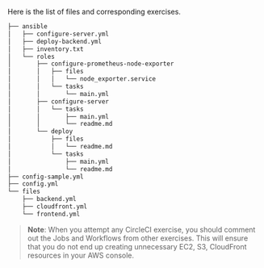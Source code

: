 Here is the list of files and corresponding exercises. 
```bash
├── ansible
│   ├── configure-server.yml
│   ├── deploy-backend.yml
│   ├── inventory.txt
│   └── roles
│       ├── configure-prometheus-node-exporter
│       │   ├── files
│       │   │   └── node_exporter.service
│       │   └── tasks
│       │       └── main.yml
│       ├── configure-server
│       │   └── tasks
│       │       ├── main.yml
│       │       └── readme.md
│       └── deploy
│           ├── files
│           │   └── readme.md
│           └── tasks
│               ├── main.yml
│               └── readme.md
├── config-sample.yml
├── config.yml
└── files
    ├── backend.yml
    ├── cloudfront.yml
    └── frontend.yml
```
> **Note**: When you attempt any CircleCI exercise, you should comment out the Jobs and Workflows from other exercises. This will ensure that you do not end up creating unnecessary EC2, S3, CloudFront resources in your AWS console. 
